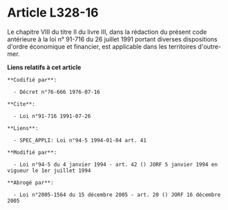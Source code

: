 # Article L328-16

Le chapitre VIII du titre II du livre III, dans la rédaction du présent code antérieure à la loi n° 91-716 du 26 juillet 1991
portant diverses dispositions d'ordre économique et financier, est applicable dans les territoires d'outre-mer.

**Liens relatifs à cet article**

	**Codifié par**:

	  - Décret n°76-666 1976-07-16

	**Cite**:

	  - Loi n°91-716 1991-07-26

	**Liens**:

	  - SPEC_APPLI: Loi n°94-5 1994-01-04 art. 41

	**Modifié par**:

	  - Loi n°94-5 du 4 janvier 1994 - art. 42 () JORF 5 janvier 1994 en vigueur le 1er juillet 1994

	**Abrogé par**:

	  - Loi n°2005-1564 du 15 décembre 2005 - art. 20 () JORF 16 décembre 2005
